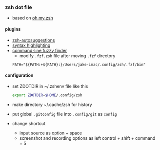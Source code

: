 ### zsh dot file
- based on [oh my zsh](https://ohmyz.sh)

#### plugins
  - [zsh-autosuggestions](https://github.com/zsh-users/zsh-autosuggestions)
  - [syntax highlighting](https://github.com/zsh-users/zsh-syntax-highlighting)
  - [command-line fuzzy finder](https://github.com/junegunn/fzf)
    - modify `.fzf.zsh` file after moving `.fzf` directory
    ```
    PATH="${PATH:+${PATH}:}/Users/jake-imac/.config/zsh/.fzf/bin"
    ```

#### configuration
- set ZDOTDIR in ~/.zshenv file like this
  ```sh
  export ZDOTDIR=$HOME/.config/zsh
  ```

- make directory ~/.cache/zsh for history

- put global `.gitconfig` file into `.config/git` as `config`

- change shortcut
  - input source as option + space
  - screenshot and recording options as left control + shift + command + 5
